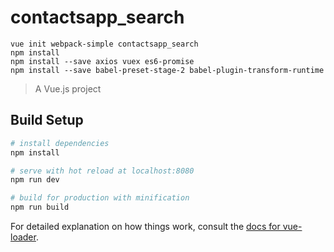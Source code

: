 # contactsapp_search  
```  
vue init webpack-simple contactsapp_search  
npm install  
npm install --save axios vuex es6-promise  
npm install --save babel-preset-stage-2 babel-plugin-transform-runtime
```

> A Vue.js project

## Build Setup

``` bash
# install dependencies
npm install

# serve with hot reload at localhost:8080
npm run dev

# build for production with minification
npm run build
```

For detailed explanation on how things work, consult the [docs for vue-loader](http://vuejs.github.io/vue-loader).
